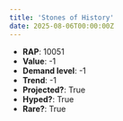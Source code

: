 ```yaml
---
title: 'Stones of History'
date: 2025-08-06T00:00:00Z
---
```

- **RAP**: 10051
- **Value**: -1
- **Demand level**: -1
- **Trend**: -1
- **Projected?**: True
- **Hyped?**: True
- **Rare?**: True
